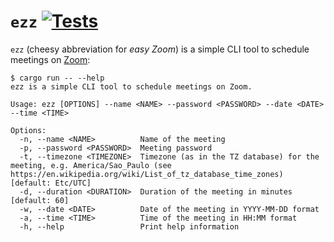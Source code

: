 # `ezz` [![Tests](https://github.com/cuducos/ezz/actions/workflows/tests.yml/badge.svg)](https://github.com/cuducos/ezz/actions/workflows/tests.yml)

`ezz` (cheesy abbreviation for _easy Zoom_) is a simple CLI tool to schedule meetings on [Zoom](https://zoom.us):

```
$ cargo run -- --help
ezz is a simple CLI tool to schedule meetings on Zoom.

Usage: ezz [OPTIONS] --name <NAME> --password <PASSWORD> --date <DATE> --time <TIME>

Options:
  -n, --name <NAME>          Name of the meeting
  -p, --password <PASSWORD>  Meeting password
  -t, --timezone <TIMEZONE>  Timezone (as in the TZ database) for the meeting, e.g. America/Sao_Paulo (see https://en.wikipedia.org/wiki/List_of_tz_database_time_zones) [default: Etc/UTC]
  -d, --duration <DURATION>  Duration of the meeting in minutes [default: 60]
  -w, --date <DATE>          Date of the meeting in YYYY-MM-DD format
  -a, --time <TIME>          Time of the meeting in HH:MM format
  -h, --help                 Print help information
```
